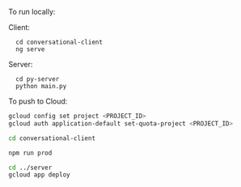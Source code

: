 To run locally:

Client:
```
  cd conversational-client
  ng serve
```

Server:
```
  cd py-server
  python main.py
```

To push to Cloud:

```sh
gcloud config set project <PROJECT_ID>
gcloud auth application-default set-quota-project <PROJECT_ID>

cd conversational-client

npm run prod

cd ../server
gcloud app deploy
```
